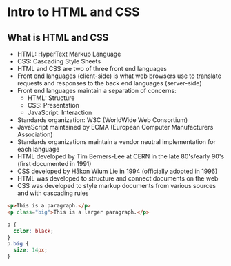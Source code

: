 # Intro to HTML and CSS

## What is HTML and CSS

- HTML: HyperText Markup Language
- CSS: Cascading Style Sheets
- HTML and CSS are two of three front end languages
- Front end languages (client-side) is what web browsers use to translate requests and responses to the back end languages (server-side)
- Front end languages maintain a separation of concerns:
  - HTML: Structure
  - CSS: Presentation
  - JavaScript: Interaction
- Standards organization: W3C (WorldWide Web Consortium)
- JavaScript maintained by ECMA (European Computer Manufacturers Association)
- Standards organizations maintain a vendor neutral implementation for each language
- HTML developed by Tim Berners-Lee at CERN in the late 80's/early 90's (first documented in 1991)
- CSS developed by Håkon Wium Lie in 1994 (officially adopted in 1996)
- HTML was developed to structure and connect documents on the web
- CSS was developed to style markup documents from various sources and with cascading rules

```html
<p>This is a paragraph.</p>
<p class="big">This is a larger paragraph.</p>
```

```css
p {
  color: black;
}
p.big {
  size: 14px;
}
```
